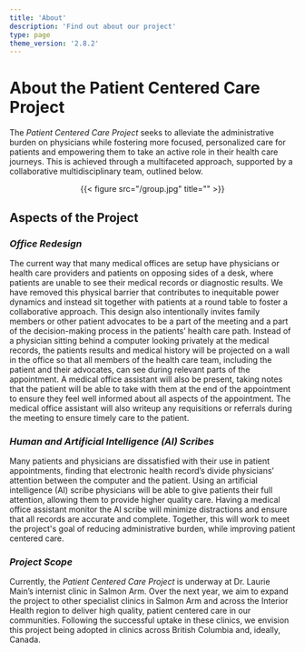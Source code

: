 ```yaml
---
title: 'About'
description: 'Find out about our project'
type: page
theme_version: '2.8.2'
---
```

# About the Patient Centered Care Project
<div style="text-align: left;">

The *Patient Centered Care Project* seeks to alleviate the administrative burden on physicians while fostering more focused, personalized care for patients and empowering them to take an active role in their health care journeys. This is achieved through a multifaceted approach, supported by a collaborative multidisciplinary team, outlined below.

<div style="text-align: center;">
{{< figure src="/group.jpg" title="" >}}
</div>

## Aspects of the Project
### *Office Redesign*
The current way that many medical offices are setup have physicians or health care providers and patients on opposing sides of a desk, where patients are unable to see their medical records or diagnostic results. We have removed this physical barrier that contributes to inequitable power dynamics and instead sit together with patients at a round table to foster a collaborative approach. This design also intentionally invites family members or other patient advocates to be a part of the meeting and a part of the decision-making process in the patients’ health care path. Instead of a physician sitting behind a computer looking privately at the medical records, the patients results and medical history will be projected on a wall in the office so that all members of the health care team, including the patient and their advocates, can see during relevant parts of the appointment. A medical office assistant will also be present, taking notes that the patient will be able to take with them at the end of the appointment to ensure they feel well informed about all aspects of the appointment. The medical office assistant will also writeup any requisitions or referrals during the meeting to ensure timely care to the patient.
 
### *Human and Artificial Intelligence (AI) Scribes*
Many patients and physicians are dissatisfied with their use in patient appointments, finding that electronic health record’s divide physicians’ attention between the computer and the patient. Using an artificial intelligence (AI) scribe physicians will be able to give patients their full attention, allowing them to provide higher quality care. Having a medical office assistant monitor the AI scribe will minimize distractions and ensure that all records are accurate and complete. Together, this will work to meet the project's goal of reducing administrative burden, while improving patient centered care.
 
### *Project Scope*
Currently, the *Patient Centered Care Project* is underway at Dr. Laurie Main’s internist clinic in Salmon Arm. Over the next year, we aim to expand the project to other specialist clinics in Salmon Arm and across the Interior Health region to deliver high quality, patient centered care in our communities. Following the successful uptake in these clinics, we envision this project being adopted in clinics across British Columbia and, ideally, Canada.

</div>

